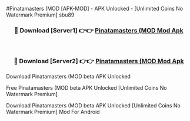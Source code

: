 #Pinatamasters (MOD [APK-MOD] - APK Unlocked - [Unlimited Coins No Watermark Premium] sbu89



<div align="center">

<h3>🔴 Download [Server1] 👉👉 <a href="https://momento.my/?title=Pinatamasters_(MOD">Pinatamasters (MOD Mod Apk</a></h3><br>

<h3>🔴 Download [Server2] 👉👉 <a href="https://momento.my/?title=Pinatamasters_(MOD">Pinatamasters (MOD Mod Apk</a></h3>
</div>



Download Pinatamasters (MOD beta APK Unlocked

Free Pinatamasters (MOD beta APK Unlocked [Unlimited Coins No Watermark Premium]

Download Pinatamasters (MOD beta APK Unlocked [Unlimited Coins No Watermark Premium] Mod For Android
